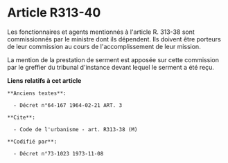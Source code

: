 # Article R313-40

Les fonctionnaires et agents mentionnés à l'article R. 313-38 sont commissionnés par le ministre dont ils dépendent. Ils
doivent être porteurs de leur commission au cours de l'accomplissement de leur mission.

La mention de la prestation de serment est apposée sur cette commission par le greffier du tribunal d'instance devant lequel
le serment a été reçu.

**Liens relatifs à cet article**

	**Anciens textes**:

	  - Décret n°64-167 1964-02-21 ART. 3

	**Cite**:

	  - Code de l'urbanisme - art. R313-38 (M)

	**Codifié par**:

	  - Décret n°73-1023 1973-11-08
